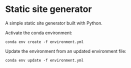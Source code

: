 # Static site generator

A simple static site generator built with Python.

Activate the conda environment:

```
conda env create -f environment.yml
```

Update the environment from an updated environment file:

```
conda env update -f environment.yml
```
